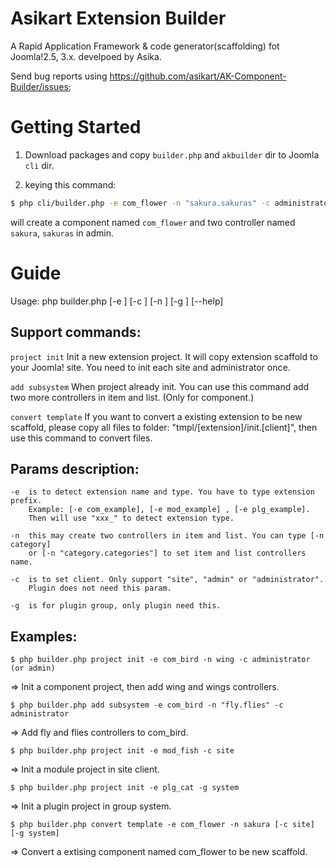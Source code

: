 
# Asikart Extension Builder

A Rapid Application Framework & code generator(scaffolding) fot Joomla!2.5, 3.x. develpoed by Asika.

Send bug reports using https://github.com/asikart/AK-Component-Builder/issues;


# Getting Started

1. Download packages and copy `builder.php` and `akbuilder` dir to Joomla `cli` dir.

2. keying this command:

``` bash
$ php cli/builder.php -e com_flower -n "sakura.sakuras" -c administrator
```

will create a component named `com_flower` and two controller named `sakura`, `sakuras` in admin.

# Guide

Usage:  php builder.php <commands> [-e <extension name>] [-c <client>]
        [-n <controller name>] [-g <plugin group>] [--help]


## Support commands:

`project init`          Init a new extension project. It will copy extension
                        scaffold to your Joomla! site. You need to init each
                        site and administrator once.

`add subsystem`         When project already init. You can use this command
                        add two more controllers in item and list.
                        (Only for component.)

`convert template`      If you want to convert a existing extension to be
                        new scaffold, please copy all files
                        to folder: "tmpl/[extension]/init.[client]", then use
                        this command to convert files.
        
## Params description:

    -e  is to detect extension name and type. You have to type extension prefix.
        Example: [-e com_example], [-e mod_example] , [-e plg_example].
        Then will use "xxx_" to detect extension type.
                       
    -n  this may create two controllers in item and list. You can type [-n category]
        or [-n "category.categories"] to set item and list controllers name.
                       
    -c  is to set client. Only support "site", "admin" or "administrator".
        Plugin does not need this param.
                       
    -g  is for plugin group, only plugin need this.  


## Examples:

    $ php builder.php project init -e com_bird -n wing -c administrator (or admin)
        
=> Init a component project, then add wing and wings controllers.
    
    $ php builder.php add subsystem -e com_bird -n "fly.flies" -c administrator

=> Add fly and flies controllers to com_bird.
    
    $ php builder.php project init -e mod_fish -c site

=> Init a module project in site client.
    
    $ php builder.php project init -e plg_cat -g system

=> Init a plugin project in group system.
        
    $ php builder.php convert template -e com_flower -n sakura [-c site] [-g system]

=> Convert a extising component named com_flower to be new scaffold.
